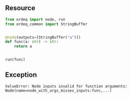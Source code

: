 ## Resource

```python
from ordeq import node, run
from ordeq_common import StringBuffer


@node(outputs=[StringBuffer("a")])
def func(a: str) -> str:
    return a


run(func)

```

## Exception

```text
ValueError: Node inputs invalid for function arguments: Node(name=node_with_args_misses_inputs:func,...)
```